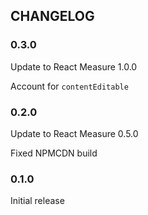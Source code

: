 ## CHANGELOG
### 0.3.0
Update to React Measure 1.0.0

Account for `contentEditable`

### 0.2.0
Update to React Measure 0.5.0

Fixed NPMCDN build

### 0.1.0
Initial release
